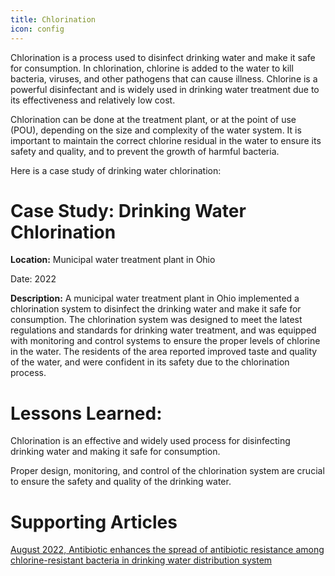 ```yaml
---
title: Chlorination 
icon: config
---
```


Chlorination is a process used to disinfect drinking water and make it safe for consumption. In chlorination, chlorine is added to the water to kill bacteria, viruses, and other pathogens that can cause illness. Chlorine is a powerful disinfectant and is widely used in drinking water treatment due to its effectiveness and relatively low cost.

Chlorination can be done at the treatment plant, or at the point of use (POU), depending on the size and complexity of the water system. It is important to maintain the correct chlorine residual in the water to ensure its safety and quality, and to prevent the growth of harmful bacteria.

Here is a case study of drinking water chlorination:


# Case Study: Drinking Water Chlorination

<b>Location:</b> Municipal water treatment plant in Ohio

Date: 2022

<b>Description:</b> A municipal water treatment plant in Ohio implemented a chlorination system to disinfect the drinking water and make it safe for consumption. The chlorination system was designed to meet the latest regulations and standards for drinking water treatment, and was equipped with monitoring and control systems to ensure the proper levels of chlorine in the water. The residents of the area reported improved taste and quality of the water, and were confident in its safety due to the chlorination process.


# Lessons Learned:

Chlorination is an effective and widely used process for disinfecting drinking water and making it safe for consumption.

Proper design, monitoring, and control of the chlorination system are crucial to ensure the safety and quality of the drinking water.

# Supporting Articles

[August 2022, Antibiotic enhances the spread of antibiotic resistance among chlorine-resistant bacteria in drinking water distribution system](https://www.sciencedirect.com/science/article/abs/pii/S0013935122003723)

